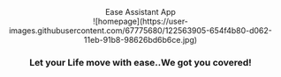 <center>Ease Assistant App</center>
<center>![homepage](https://user-images.githubusercontent.com/67775680/122563905-654f4b80-d062-11eb-91b8-98626bd6b6ce.jpg)</center>
<h3 align="center">Let your Life move with ease..We got you covered!</h3>

